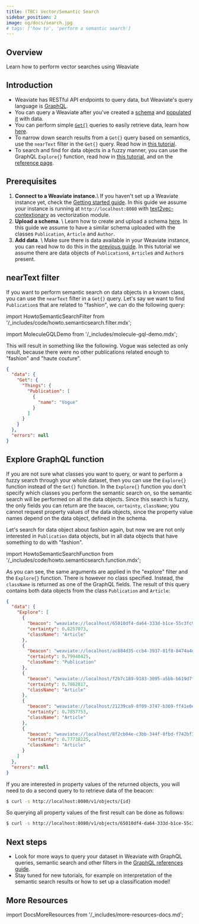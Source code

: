 ```yaml
---
title: (TBC) Vector/Semantic Search
sidebar_position: 2
image: og/docs/search.jpg
# tags: ['how to', 'perform a semantic search']
---
```


## Overview
<!-- TODO: Consider merging the whole doc into "Query basics" (prev. how-to-query-data) -->

Learn how to perform vector searches using Weaviate

<!-- TODO: Finish this page! -->
<!-- :::caution Under construction.
Migrated from "How to perform a semantic search" tutorial from Weaviate Docs Classic
::: -->

## Introduction

- Weaviate has RESTful API endpoints to query data, but Weaviate's query language is [GraphQL](https://graphql.org/). 
- You can query a Weaviate after you've created a [schema](/developers/weaviate/tutorials/how-to-create-a-schema.md) and [populated it](/developers/weaviate/tutorials/how-to-import-data.md) with data.
- You can perform simple [`Get{}`](../api/graphql/get.md) queries to easily retrieve data, learn how [here](./how-to-query-data.md).
- To narrow down search results from a `Get{}` query based on semantics, use the `nearText` filter in the `Get{}` query. Read how in [this tutorial](#neartext-filter).
- To search and find for data objects in a fuzzy manner, you can use the GraphQL `Explore{}` function, read how in [this tutorial](#explore-graphql-function), and on the [reference page](../api/graphql/explore.md).

## Prerequisites
 1. **Connect to a Weaviate instance.**\\
 If you haven't set up a Weaviate instance yet, check the [Getting started guide](/developers/weaviate/quickstart/installation.md). In this guide we assume your instance is running at `http://localhost:8080` with [text2vec-contextionary](/developers/weaviate/quickstart/installation.md) as vectorization module.
 2. **Upload a schema**. \\
 Learn how to create and upload a schema [here](/developers/weaviate/tutorials/how-to-create-a-schema.md). In this guide we assume to have a similar schema uploaded with the classes `Publication`, `Article` and `Author`.
 3. **Add data**. \\
 Make sure there is data available in your Weaviate instance, you can read how to do this in the [previous guide](/developers/weaviate/tutorials/how-to-import-data.md). In this tutorial we assume there are data objects of `Publication`s, `Article`s and `Author`s present.

## nearText filter
If you want to perform semantic search on data objects in a known class, you can use the `nearText` filter in a `Get{}` query. Let's say we want to find `Publication`s that are related to "fashion", we can do the following query:

import HowtoSemanticSearchFilter from '/_includes/code/howto.semanticsearch.filter.mdx';

<HowtoSemanticSearchFilter/>

import MoleculeGQLDemo from '/_includes/molecule-gql-demo.mdx';

<MoleculeGQLDemo query='%7B%0D%0A++Get%7B%0D%0A++++Publication%28%0D%0A++++++nearText%3A+%7B%0D%0A++++++++concepts%3A+%5B%22fashion%22%5D%2C%0D%0A++++++++certainty%3A+0.7%2C%0D%0A++++++++moveAwayFrom%3A+%7B%0D%0A++++++++++concepts%3A+%5B%22finance%22%5D%2C%0D%0A++++++++++force%3A+0.45%0D%0A++++++++%7D%2C%0D%0A++++++++moveTo%3A+%7B%0D%0A++++++++++concepts%3A+%5B%22haute+couture%22%5D%2C%0D%0A++++++++++force%3A+0.85%0D%0A++++++++%7D%0D%0A++++++%7D%0D%0A++++%29%7B%0D%0A++++++name%0D%0A++++%7D%0D%0A++%7D%0D%0A%7D'/>

This will result in something like the following. Vogue was selected as only result, because there were no other publications related enough to "fashion" and "haute couture".

```json
{
  "data": {
    "Get": {
      "Things": {
        "Publication": [
          {
            "name": "Vogue"
          }
        ]
      }
    }
  },
  "errors": null
}
```

## Explore GraphQL function
If you are not sure what classes you want to query, or want to perform a fuzzy search through your whole dataset, then you can use the `Explore{}` function instead of the `Get{}` function. In the `Explore{}` function you don't specify which classes you perform the semantic search on, so the semantic search will be performed on all the data objects. Since this search is fuzzy, the only fields you can return are the `beacon`, `certainty`, `className`; you cannot request property values of the data objects, since the property value names depend on the data object, defined in the schema. 

Let's search for data object about fashion again, but now we are not only interested in `Publication` data objects, but in all data objects that have something to do with "fashion". 

import HowtoSemanticSearchFunction from '/_includes/code/howto.semanticsearch.function.mdx';

<HowtoSemanticSearchFunction/>

<MoleculeGQLDemo query='%7B%0D%0A++Explore+%28%0D%0A++++nearText%3A+%7B%0D%0A++++++concepts%3A+%5B%22fashion%22%5D%2C%0D%0A++++++certainty%3A+0.7%2C%0D%0A++++++moveTo%3A+%7B%0D%0A++++++++concepts%3A+%5B%22haute+couture%22%5D%2C%0D%0A++++++++force%3A+0.45%0D%0A++++++%7D%2C%0D%0A++++++moveAwayFrom%3A+%7B%0D%0A++++++++concepts%3A+%5B%22finance%22%5D%2C%0D%0A++++++++force%3A+0.85%0D%0A++++++%7D%0D%0A++++%7D%0D%0A++%29+%7B%0D%0A++++beacon%0D%0A++++certainty%0D%0A++++className%0D%0A++%7D%0D%0A%7D'/>

As you can see, the same arguments are applied in the "explore" filter and the `Explore{}` function. There is however no class specified. Instead, the `className` is returned as one of the GraphQL fields. The result of this query contains both data objects from the class `Publication` and `Article`:

```json
{
  "data": {
    "Explore": [
      {
        "beacon": "weaviate://localhost/65010df4-da64-333d-b1ce-55c3fc9174ab",
        "certainty": 0.8257073,
        "className": "Article"
      },
      {
        "beacon": "weaviate://localhost/ac884d35-ccb4-3937-81f8-8474a4d7a549",
        "certainty": 0.79948425,
        "className": "Publication"
      },
      {
        "beacon": "weaviate://localhost/f2b7c189-9183-3095-a5bb-b619d7fe9703",
        "certainty": 0.7862817,
        "className": "Article"
      },
      {
        "beacon": "weaviate://localhost/21239ca9-8f09-3747-b369-ff41e0dfebdd",
        "certainty": 0.7857753,
        "className": "Article"
      },
      {
        "beacon": "weaviate://localhost/8f2cb04e-c3bb-344f-8fbd-f742bf36e653",
        "certainty": 0.77738225,
        "className": "Article"
      }
    ]
  },
  "errors": null
}
```

If you are interested in property values of the returned objects, you will need to do a second query to to retrieve data of the beacon:

```bash
$ curl -s http://localhost:8080/v1/objects/{id}
```

So querying all property values of the first result can be done as follows:

```bash
$ curl -s http://localhost:8080/v1/objects/65010df4-da64-333d-b1ce-55c3fc9174ab
```

## Next steps

- Look for more ways to query your dataset in Weaviate with GraphQL queries, semantic search and other filters in the [GraphQL references guide](../api/graphql/index.md).
- Stay tuned for new tutorials, for example on interpretation of the semantic search results or how to set up a classification model!

## More Resources

import DocsMoreResources from '/_includes/more-resources-docs.md';

<DocsMoreResources />
